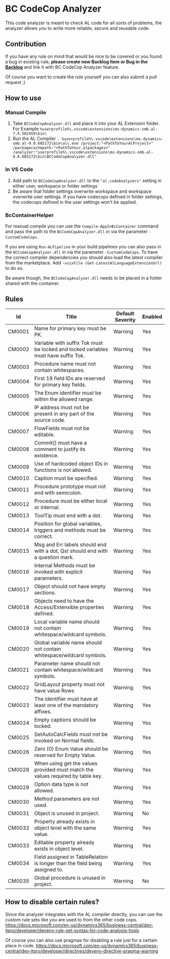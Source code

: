 # BC CodeCop Analyzer

This code analyzer is meant to check AL code for all sorts of problems, the analyzer allows you to write more reliable, secure and reusable code.

## Contribution

If you have any rule on mind that would be nice to be covered or you found a bug in existing rule, **please create new Backlog Item or Bug in the [Backlog](https://dev.azure.com/1cfnav/BC%20Research%20and%20Development/_backlogs/backlog/RnD/Features/)** and link it with BC CodeCop Analyzer feature.

Of course you want to create the rule yourself you can also submit a pull request ;)

## How to use

### Manual Compile

1. Take `BCCodeCopAnalyzer.dll` and place it into your AL Extension folder. For Example `%userprofile%\.vscode\extensions\ms-dynamics-smb.al-7.4.502459\bin\`
2. Run the AL Compiler `. %userprofile%\.vscode\extensions\ms-dynamics-smb.al-9.0.605172\bin\alc.exe /project:"<PathToYourAlProject>" /packagecachepath:"<PathToYour.alpackages>" /analyzer:"userprofile%\.vscode\extensions\ms-dynamics-smb.al-9.0.605172\bin\BCCodeCopAnalyzer.dll"`

### In VS Code

1. Add path to `BCCodeCopAnalyzer.dll` to the `"al.codeAnalyzers"` setting in either user, workspace or folder settings
2. Be aware that folder settings overwrite workspace and workspace overwrite user settings. If you have codecops defined in folder settings, the codecops defined in the user settings won't be applied.

### BcContainerHelper

For manual compile you can use the `Compile-AppInBcContainer` command and pass the path to the `BCCodeCopAnalyzer.dll` in via the parameter `-CustomCodeCops`.

If you are using `Run-ALPipeline` in your build pipelines you can also pass in the `BCCodeCopAnalyzer.dll` in via the parameter `-CustomCodeCops`. To have the correct compiler dependencies you should also load the latest compiler from the marketplace. Add `-vsixFile (Get-LatestAlLanguageExtensionUrl)` to do so.

Be aware though, the `BCCodeCopAnalyzer.dll` needs to be placed in a folder shared with the container.

## Rules

|Id| Title|Default Severity|Enabled|
|---|---|---|---|
|CM0001|Name for primary key must be PK.|Warning|Yes|
|CM0002|Variable with suffix Tok must be locked and locked variables must have suffix Tok.|Warning|Yes|
|CM0003|Procedure name must not contain whitespaces.|Warning|Yes|
|CM0004|First 19 field IDs are reserved for primary key fields.|Warning|Yes|
|CM0005|The Enum identifier must be within the allowed range.|Warning|Yes|
|CM0006|IP address must not be present in any part of the source code.|Warning|Yes|
|CM0007|FlowFields must not be editable.|Warning|Yes|
|CM0008|Commit() must have a comment to justify its existence.|Warning|Yes|
|CM0009|Use of hardcoded object IDs in functions is not allowed.|Warning|Yes|
|CM0010|Caption must be specified.|Warning|Yes|
|CM0011|Procedure prototype must not end with semicolon.|Warning|Yes|
|CM0012|Procedure must be either local or internal.|Warning|Yes|
|CM0013|ToolTip must end with a dot.|Warning|Yes|
|CM0014|Position for global variables, triggers and methods must be correct.|Warning|Yes|
|CM0015|Msg and Err labels should end with a dot, Qst should end with a question mark.|Warning|Yes|
|CM0016|Internal Methods must be invoked with explicit parameters.|Warning|Yes|
|CM0017|Object should not have empty sections.|Warning|Yes|
|CM0018|Objects need to have the Access/Extensible properties defined.|Warning|Yes|
|CM0019|Local variable name should not contain whitespace/wildcard symbols.|Warning|Yes|
|CM0020|Global variable name should not contain whitespace/wildcard symbols.|Warning|Yes|
|CM0021|Parameter name should not contain whitespace/wildcard symbols.|Warning|Yes|
|CM0022|GridLayout property must not have value Rows|Warning|Yes|
|CM0023|The identifier must have at least one of the mandatory affixes.|Warning|Yes|
|CM0024|Empty captions should be locked.|Warning|Yes|
|CM0025|SetAutoCalcFields must not be invoked on Normal fields.|Warning|Yes|
|CM0026|Zero (0) Enum Value should be reserved for Empty Value.|Warning|Yes|
|CM0028|When using get the values provided must match the values required by table key.|Warning|Yes|
|CM0029|Option data type is not allowed.|Warning|Yes|
|CM0030|Method parameters are not used.|Warning|Yes|
|CM0031|Object is unused in project.|Warning|No|
|CM0032|Property already exists in object level with the same value.|Warning|Yes|
|CM0033|Editable property already exists in object level.|Warning|Yes|
|CM0034|Field assigned in TableRelation is longer than the field being assigned to.|Warning|Yes|
|CM0035|Global procedure is unused in project.|Warning|No|

## How to disable certain rules?

Since the analyzer integrates with the AL compiler directly, you can use the custom rule sets like you are used to from the other code cops.
https://docs.microsoft.com/en-us/dynamics365/business-central/dev-itpro/developer/devenv-rule-set-syntax-for-code-analysis-tools

Of course you can also use pragmas for disabling a rule just for a certain place in code.
https://docs.microsoft.com/en-us/dynamics365/business-central/dev-itpro/developer/directives/devenv-directive-pragma-warning